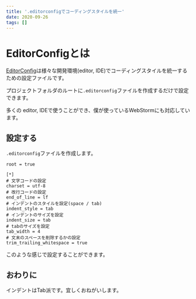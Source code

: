 ```yaml
---
title: '.editorconfigでコーディングスタイルを統一'
date: 2020-09-26
tags: []
---
```


# EditorConfigとは

[EditorConfig]('https://editorconfig.org/#overview')は様々な開発環境(editor, IDE)でコーディングスタイルを統一するための設定ファイルです。

プロジェクトフォルダのルートに`.editorconfig`ファイルを作成するだけで設定できます。

多くの editor, IDEで使うことができ、僕が使っているWebStormにも対応しています。

## 設定する

`.editorconfig`ファイルを作成します。

```
root = true

[*]
# 文字コードの設定
charset = utf-8
# 改行コードの設定
end_of_line = lf
# インデントのスタイルを設定(space / tab)
indent_style = tab
# インデントのサイズを設定
indent_size = tab
# tabのサイズを設定
tab_width = 4
# 文末のスペースを削除するかの設定
trim_trailing_whitespace = true
```

このような感じで設定することができます。

## おわりに

インデントはTab派です。宜しくおねがいします。

